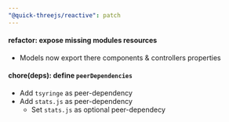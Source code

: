 ```yaml
---
"@quick-threejs/reactive": patch
---
```


#### refactor: expose missing modules resources

- Models now export there components & controllers properties

#### chore(deps): define `peerDependencies`

- Add `tsyringe` as peer-dependency
- Add `stats.js` as peer-dependency
  - Set `stats.js` as optional peer-dependecy
